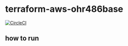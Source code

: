 # terraform-aws-ohr486base

[![CircleCI](https://circleci.com/gh/ohr486/terraform-aws-ohr486base.svg?style=shield)](https://app.circleci.com/pipelines/github/ohr486/terraform-aws-ohr486base)

## how to run
